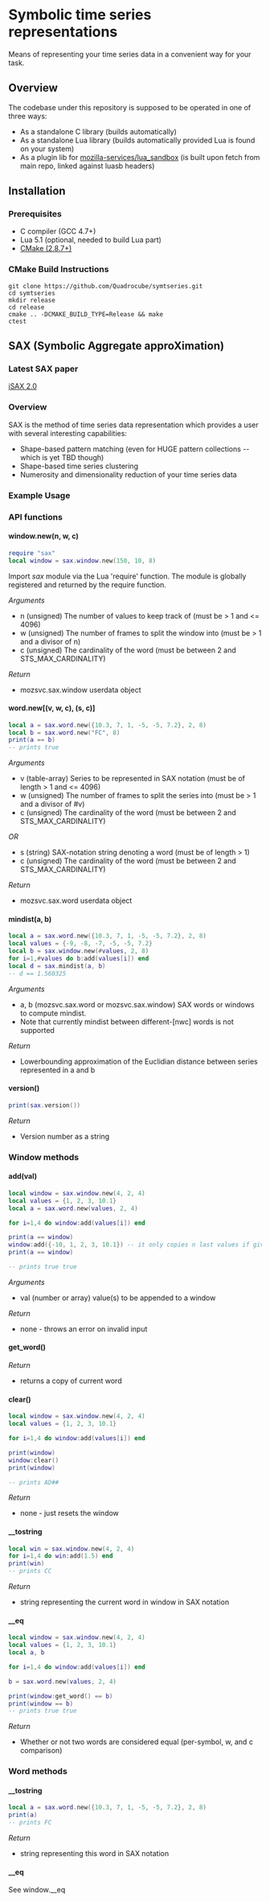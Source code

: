 # Symbolic time series representations
Means of representing your time series data in a convenient way for your task.

## Overview
The codebase under this repository is supposed to be operated in one of three ways:

* As a standalone C library (builds automatically)
* As a standalone Lua library (builds automatically provided Lua is found on your system)
* As a plugin lib for [mozilla-services/lua_sandbox](https://github.com/mozilla-services/lua_sandbox) (is built upon fetch from main repo, linked against luasb headers)

## Installation
### Prerequisites
* C compiler (GCC 4.7+)
* Lua 5.1 (optional, needed to build Lua part)
* [CMake (2.8.7+)](http://cmake.org/cmake/resources/software.html)

### CMake Build Instructions
    git clone https://github.com/Quadrocube/symtseries.git
    cd symtseries
    mkdir release
    cd release
    cmake .. -DCMAKE_BUILD_TYPE=Release && make
    ctest

## SAX (Symbolic Aggregate approXimation)
### Latest SAX paper
[iSAX 2.0](http://www.cs.ucr.edu/~eamonn/iSAX_2.0.pdf "iSAX 2.0")

### Overview
SAX is the method of time series data representation which provides a user with several interesting capabilities:

* Shape-based pattern matching (even for HUGE pattern collections -- which is yet TBD though)
* Shape-based time series clustering
* Numerosity and dimensionality reduction of your time series data

### Example Usage

### API functions
#### window.new(n, w, c)
```lua
require "sax"
local window = sax.window.new(150, 10, 8)
```

Import _sax_ module via the Lua 'require' function. The module is
globally registered and returned by the require function.

*Arguments*

- n (unsigned) The number of values to keep track of (must be > 1 and <= 4096)
- w (unsigned) The number of frames to split the window into (must be > 1 and a divisor of n)
- c (unsigned) The cardinality of the word (must be between 2 and STS_MAX_CARDINALITY)

*Return*

- mozsvc.sax.window userdata object

#### word.new[(v, w, c), (s, c)]
```lua
local a = sax.word.new({10.3, 7, 1, -5, -5, 7.2}, 2, 8)
local b = sax.word.new("FC", 8)
print(a == b)
-- prints true
```

*Arguments*

- v (table-array) Series to be represented in SAX notation (must be of length > 1 and <= 4096)
- w (unsigned) The number of frames to split the series into (must be > 1 and a divisor of #v)
- c (unsigned) The cardinality of the word (must be between 2 and STS_MAX_CARDINALITY)

*OR*

- s (string) SAX-notation string denoting a word (must be of length > 1)
- c (unsigned) The cardinality of the word (must be between 2 and STS_MAX_CARDINALITY)

*Return*

- mozsvc.sax.word userdata object

#### mindist(a, b)
```lua
local a = sax.word.new({10.3, 7, 1, -5, -5, 7.2}, 2, 8)
local values = {-9, -8, -7, -5, -5, 7.2}
local b = sax.window.new(#values, 2, 8)
for i=1,#values do b:add(values[i]) end
local d = sax.mindist(a, b)
-- d == 1.560325
```

*Arguments*

- a, b (mozsvc.sax.word or mozsvc.sax.window) SAX words or windows to compute mindist.
- Note that currently mindist between different-[nwc] words is not supported

*Return*

- Lowerbounding approximation of the Euclidian distance between series represented in a and b

#### version()
```lua
print(sax.version())
```

*Return*

- Version number as a string

### Window methods

#### add(val)
```lua
local window = sax.window.new(4, 2, 4)
local values = {1, 2, 3, 10.1}
local a = sax.word.new(values, 2, 4)

for i=1,4 do window:add(values[i]) end

print(a == window)
window:add({-10, 1, 2, 3, 10.1}) -- it only copies n last values if given more than n
print(a == window)

-- prints true true
```

*Arguments*

- val (number or array) value(s) to be appended to a window

*Return*

- none - throws an error on invalid input

#### get_word()

*Return*

- returns a copy of current word

#### clear()
```lua
local window = sax.window.new(4, 2, 4)
local values = {1, 2, 3, 10.1}

for i=1,4 do window:add(values[i]) end

print(window)
window:clear()
print(window)

-- prints AD##
```

*Return*

- none - just resets the window

#### __tostring
```lua
local win = sax.window.new(4, 2, 4)
for i=1,4 do win:add(1.5) end
print(win)
-- prints CC
```

*Return*

- string representing the current word in window in SAX notation

#### __eq
```lua
local window = sax.window.new(4, 2, 4)
local values = {1, 2, 3, 10.1}
local a, b

for i=1,4 do window:add(values[i]) end

b = sax.word.new(values, 2, 4)

print(window:get_word() == b)
print(window == b)
-- prints true true
```

*Return*

- Whether or not two words are considered equal (per-symbol, w, and c comparison)

### Word methods

#### __tostring
```lua
local a = sax.word.new({10.3, 7, 1, -5, -5, 7.2}, 2, 8)
print(a)
-- prints FC
```

*Return*

- string representing this word in SAX notation

#### __eq
See window.__eq

